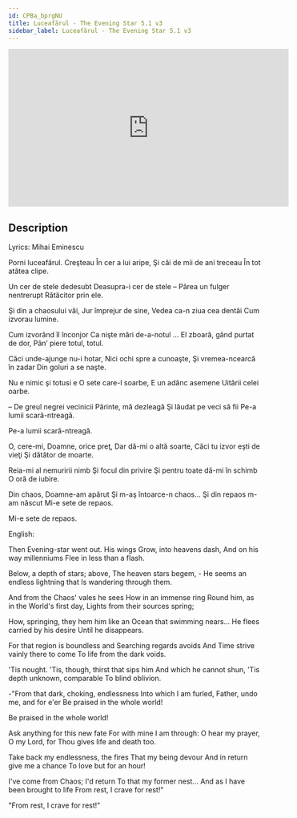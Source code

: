 ```yaml
---
id: CPBa_bprgNU
title: Luceafărul - The Evening Star 5.1 v3
sidebar_label: Luceafărul - The Evening Star 5.1 v3
---
```


<iframe
  width="560"
  height="315"
  src="https://www.youtube.com/embed/CPBa_bprgNU"
  title="YouTube video player"
  frameborder="0"
  allow="accelerometer; autoplay; clipboard-write; encrypted-media; gyroscope; picture-in-picture; web-share"
  referrerpolicy="strict-origin-when-cross-origin"
  allowfullscreen
></iframe>

## Description

Lyrics: Mihai Eminescu

Porni luceafărul. Creşteau
În cer a lui aripe,
Şi căi de mii de ani treceau
În tot atâtea clipe.

Un cer de stele dedesubt
Deasupra-i cer de stele –
Părea un fulger nentrerupt
Rătăcitor prin ele.

Şi din a chaosului văi,
Jur împrejur de sine,
Vedea ca-n ziua cea dentâi
Cum izvorau lumine.

Cum izvorând îl înconjor
Ca nişte mări de-a-notul …
El zboară, gând purtat de dor,
Pân’ piere totul, totul.

Căci unde-ajunge nu-i hotar,
Nici ochi spre a cunoaşte,
Şi vremea-ncearcă în zadar
Din goluri a se naşte.

Nu e nimic şi totusi e
O sete care-l soarbe,
E un adânc asemene
Uitării celei oarbe.

– De greul negrei vecinicii
Părinte, mă dezleagă
Şi lăudat pe veci să fii
Pe-a lumii scară-ntreagă.

Pe-a lumii scară-ntreagă.

O, cere-mi, Doamne, orice preţ,
Dar dă-mi o altă soarte,
Căci tu izvor eşti de vieţi
Şi dătător de moarte.

Reia-mi al nemuririi nimb
Şi focul din privire
Şi pentru toate dă-mi în schimb
O oră de iubire.

Din chaos, Doamne-am apărut
Şi m-aş întoarce-n chaos…
Şi din repaos m-am născut
Mi-e sete de repaos.

Mi-e sete de repaos.

English:

Then Evening-star went out. His wings
Grow, into heavens dash,
And on his way millenniums
Flee in less than a flash.
 
Below, a depth of stars; above,
The heaven stars begem, -
He seems an endless lightning that
Is wandering through them.
 
And from the Chaos' vales he sees
How in an immense ring
Round him, as in the World's first day,
Lights from their sources spring;
 
How, springing, they hem him like an
Ocean that swimming nears...
He flees carried by his desire
Until he disappears.
 
For that region is boundless and
Searching regards avoids
And Time strive vainly there to come
To life from the dark voids.
 
'Tis nought. 'Tis, though, thirst that sips him
And which he cannot shun,
'Tis depth unknown, comparable
To blind oblivion.
 
-"From that dark, choking, endlessness
Into which I am furled,
Father, undo me, and for e'er
Be praised in the whole world!

Be praised in the whole world!
 
Ask anything for this new fate
For with mine I am through:
O hear my prayer, O my Lord, for
Thou gives life and death too.
 
Take back my endlessness, the fires
That my being devour
And in return give me a chance
To love but for an hour!
 
I've come from Chaos; I'd return
To that my former nest...
And as I have been brought to life
From rest, I crave for rest!"

"From rest, I crave for rest!"
